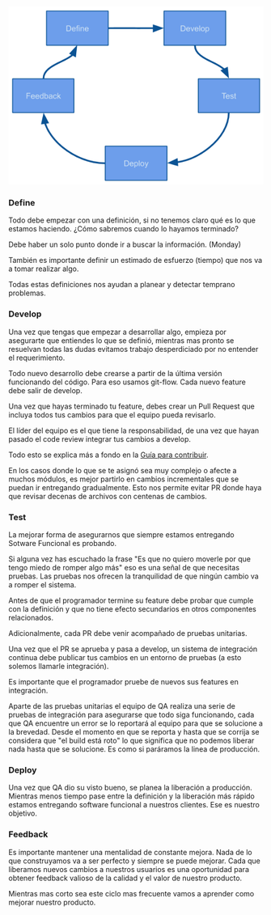 ![Flujo de trabajo](workflow.png)

### Define

Todo debe empezar con una definición, si no tenemos claro qué es lo que estamos haciendo. ¿Cómo sabremos cuando lo hayamos terminado?

Debe haber un solo punto donde ir a buscar la información. (Monday)

También es importante definir un estimado de esfuerzo (tiempo) que nos va a tomar realizar algo.

Todas estas definiciones nos ayudan a planear y detectar temprano problemas.

### Develop

Una vez que tengas que empezar a desarrollar algo, empieza por asegurarte que entiendes lo que se definió, mientras mas pronto se resuelvan todas las dudas evitamos trabajo desperdiciado por no entender el requerimiento.

Todo nuevo desarrollo debe crearse a partir de la última versión funcionando del código. Para eso usamos git-flow. Cada nuevo feature debe salir de develop.

Una vez que hayas terminado tu feature, debes crear un Pull Request que incluya todos tus cambios para que el equipo pueda revisarlo.

El líder del equipo es el que tiene la responsabilidad, de una vez que hayan pasado el code review integrar tus cambios a develop.

Todo esto se explica más a fondo en la [Guía para contribuir](desarrollo/documents/CONTRIBUTING.md).

En los casos donde lo que se te asignó sea muy complejo o afecte a muchos módulos, es mejor partirlo en cambios incrementales que se puedan ir entregando gradualmente. Esto nos permite evitar PR donde haya que revisar decenas de archivos con centenas de cambios.

### Test

La mejorar forma de asegurarnos que siempre estamos entregando Sotware Funcional es probando. 

Si alguna vez has escuchado la frase "Es que no quiero moverle por que tengo miedo de romper algo más" eso es una señal de que necesitas pruebas. Las pruebas nos ofrecen la tranquilidad de que ningún cambio va a romper el sistema.

Antes de que el programador termine su feature debe probar que cumple con la definición y que no tiene efecto secundarios en otros componentes relacionados.

Adicionalmente, cada PR debe venir acompañado de pruebas unitarias.

Una vez que el PR se aprueba y pasa a develop, un sistema de integración continua debe publicar tus cambios en un entorno de pruebas (a esto solemos llamarle integración).

Es importante que el programador pruebe de nuevos sus features en integración.

Aparte de las pruebas unitarias el equipo de QA realiza una serie de pruebas de integración para asegurarse que todo siga funcionando, cada que QA encuentre un error se lo reportará al equipo para que se solucione a la brevedad. Desde el momento en que se reporta y hasta que se corrija se considera que "el build está roto" lo que significa que no podemos liberar nada hasta que se solucione. Es como si paráramos la linea de producción.

### Deploy

Una vez que QA dio su visto bueno, se planea la liberación a producción. Mientras menos tiempo pase entre la definición y la liberación más rápido estamos entregando software funcional a nuestros clientes. Ese es nuestro objetivo.

### Feedback

Es importante mantener una mentalidad de constante mejora. Nada de lo que construyamos va a ser perfecto y siempre se puede mejorar. Cada que liberamos nuevos cambios a nuestros usuarios es una oportunidad para obtener feedback valioso de la calidad y el valor de nuestro producto.

Mientras mas corto sea este ciclo mas frecuente vamos a aprender como mejorar nuestro producto.
